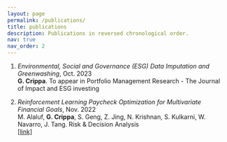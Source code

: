 ```yaml
---
layout: page
permalink: /publications/
title: publications
description: Publications in reversed chronological order. 
nav: true
nav_order: 2
---
```


1. *Environmental, Social and Governance (ESG) Data Imputation and Greenwashing*, Oct. 2023\
   **G. Crippa**. To appear in Portfolio Management Research - The Journal of Impact and ESG investing

2. *Reinforcement Learning Paycheck Optimization for Multivariate Financial Goals*, Nov. 2022\
   M. Alaluf, **G. Crippa**, S. Geng, Z. Jing, N. Krishnan, S. Kulkarni, W. Navarro, J. Tang. Risk & Decision Analysis\
   [[link]](https://sircar.princeton.edu/sites/g/files/toruqf5981/files/documents/paycheck_final.pdf)
